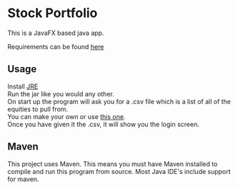 # Stock Portfolio
This is a JavaFX based java app.

Requirements can be found [here](http://www.se.rit.edu/~swen-262/design_project/ProjectDescription/design-activityrel2.html)

## Usage
Install [JRE](http://www.oracle.com/technetwork/java/javase/downloads/jre8-downloads-2133155.html) </br>
Run the jar like you would any other.</br>
On start up the program will ask you for a .csv file which is a list of all of the equities to pull from.</br>
You can make your own or use [this one](http://www.se.rit.edu/~swen-262/design_project/ProjectDescription/equities.csv).</br>
Once you have given it the .csv, it will show you the login screen.

## Maven
This project uses Maven. This means you must have Maven installed to compile and run this program from source. Most Java IDE's include support for maven.
